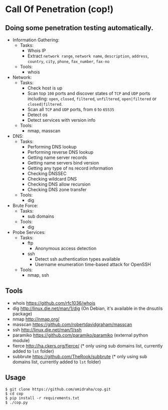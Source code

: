 # Call Of Penetration (cop!)

## Doing some penetration testing automatically.


*   Information Gathering:
    * Tasks:
        *   Whois IP
        *   Extract `network range`, `network name`, `description`,
                    `address`, `country`, `city`, `phone`, `fax_number`, `fax-no`
    *   Tools:
        *   whois
*   Network:
    *   Tasks:
        *   Check host is up
        *   Scan top `100` ports and discover states of `TCP` and `UDP` ports including: `open`, `closed`,
                                                          `filtered`, `unfiltered`,
                                                          `open|filtered` or `closed|filtered`.
        *   Scan all `TCP` and `UDP` ports, from `0` to `65535`
        *   Detect os
        *   Detect services with version info
    *   Tools:
        *   nmap, masscan
*   DNS:
    *   Tasks:
        *   Performing DNS lookup
        *   Performing reverse DNS lookup
        *   Getting name server records
        *   Getting name servers bind version
        *   Getting any type of ns record information
        *   Checking DNSSEC
        *   Checking wildcard DNS
        *   Checking DNS allow recursion
        *   Checking DNS zone transfer
    *   Tools:
        *   dig
*   Brute Force:
    *   Tasks:
        *   sub domains
    *   Tools:
        *   dig
*   Probe Services:
    *   Tasks:
        *   ftp
            *   Anonymous access detection
        *   ssh
            *   Detect ssh authentication types available
            *   Username enumeration time-based attack for OpenSSH
    *   Tools:
        *   nmap, ssh

## Tools

*   whois https://github.com/rfc1036/whois
*   dig http://linux.die.net/man/1/dig (On Debian, it's available in the dnsutils package)
*   nmap http://nmap.org/
*   masscan https://github.com/robertdavidgraham/masscan
*   ssh http://linux.die.net/man/1/ssh
*   paramiko https://github.com/paramiko/paramiko (external python module)
*   fierce http://ha.ckers.org/fierce/ (* only using sub domains list, currently added to `lst` folder)
*   subbrute https://github.com/TheRook/subbrute  (* only using sub domains list, currently added to `lst` folder)

## Usage
```
$ git clone https://github.com/omidraha/cop.git
$ cd cop
$ pip install -r requirements.txt
$ ./cop.py
```


